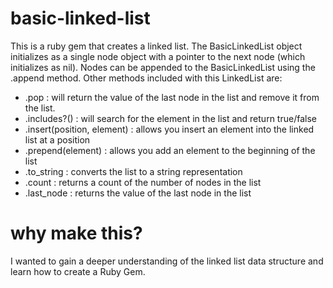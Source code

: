 # basic-linked-list
This is a ruby gem that creates a linked list.  The BasicLinkedList object initializes as a single node object with a pointer to the next node (which initializes as nil).  Nodes can be appended to the BasicLinkedList using the .append method.  Other methods included with this LinkedList are:
- .pop : will return the value of the last node in the list and remove it from the list.
- .includes?(<element>) : will search for the element in the list and return true/false
- .insert(position, element) : allows you insert an element into the linked list at a position
- .prepend(element) : allows you add an element to the beginning of the list
- .to_string : converts the list to a string representation
- .count : returns a count of the number of nodes in the list
- .last_node : returns the value of the last node in the list

# why make this?
I wanted to gain a deeper understanding of the linked list data structure and learn how to create a Ruby Gem.

